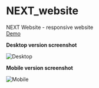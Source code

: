 # NEXT_website
NEXT Website - responsive website <br />
[Demo](https://yrlp98.github.io/NEXT_website/ "Demo")



**Desktop version screenshot**

![Desktop](https://s16.picofile.com/file/8429865934/ddec8c14_17c8_42a5_9e5e_34c23c1a406d.png "Desktop")

**Mobile version screenshot**

![Mobile](https://s17.picofile.com/file/8429865892/4367181e_f0cf_48cd_983b_c6e8a741574e.png "Mobile")
